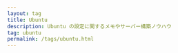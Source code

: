 ```yaml
---
layout: tag
title: Ubuntu
description: Ubuntu の設定に関するメモやサーバー構築ノウハウ
tag: ubuntu
permalink: /tags/ubuntu.html
---
```

